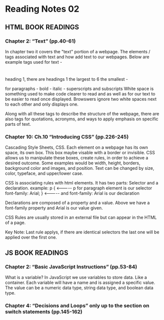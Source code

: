 # Reading Notes 02

## HTML BOOK READINGS

### Chapter 2: “Text” (pp.40-61)
In chapter two it covers the "text" portion of a webpage. The elements / tags associated with text and how add text to our webpages.
Below are example tags used for text
    - <h1></h1> heading 1, there are headings 1 the largest to 6 the smallest
    - <p></p> for paragraphs
    - <b></b> bold
    - <i></i> italic
    - <sup></sup><sub></sub> superscripts and subscripts 
White space is something used to make code clearer to read and as well as for our text to be easier to read once displayed. Browswers ignore two white spaces next to each other and only displays one.

Along with all these tags to describe the structure of the webpage, there are also tags for quotations, acronyms, and ways to apply emphasis on specific parts of text.

### Chapter 10: Ch.10 “Introducing CSS” (pp.226-245)

Cascading Style Sheets, CSS. Each element on a webpage has its own space, its own box. This box maybe visable with a border or invisible. CSS allows us to manipulate these boxes, create rules, in order to achieve a desired outcome. Some examples would be width, height, borders, background color and images, and position.  Text can be changed by size, color, typeface, and upper/lower case.

CSS is associating rules with html elements. It has two parts: Selector and a declaration.
example:
  p {                                       <----- p for paragraph element is our selector
    font-family: Arial; }                   <----- and font-family: Arial is our declaration
    
Declarations are composed of a property and a value. Above we have a font-family property and Arial is our value given.

CSS Rules are usually stored in an external file but can appear in the HTML of a page.

Key Note: Last rule applys, if there are identical selectors the last one will be applied over the first one.


## JS BOOK READINGS 

### Chapter 2: “Basic JavaScript Instructions” (pp.53-84)

What is a variable? In JavaScript we use variables to store data. Like a container. Each variable will have a name and is assigned a specific value. The value can be a numeric data type, string data type, and boolean data type.  


### Chapter 4: “Decisions and Loops” only up to the section on switch statements (pp.145-162)
